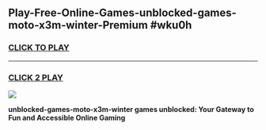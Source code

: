 
## Play-Free-Online-Games-unblocked-games-moto-x3m-winter-Premium #wku0h
<h3>
<a href="https://premium.freeplayer.one?title=unblocked-games-moto-x3m-winter&ref=8M">CLICK TO PLAY</a></h3>
<hr>

<h3>
<a href="https://premium.freeplayer.one?title=unblocked-games-moto-x3m-winter&ref=8M">CLICK 2 PLAY</a>
  
</h3>

<a href="https://premium.freeplayer.one?title=unblocked-games-moto-x3m-winter&ref=8M"><img src="https://clearcache.store/games.png"></a>


**unblocked-games-moto-x3m-winter games unblocked: Your Gateway to Fun and Accessible Online Gaming**
